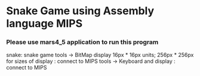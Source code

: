 # Snake Game using Assembly language MIPS 


### Please use mars4_5 application to run this program

snake:  snake game
  tools -> BitMap display 16px * 16px units; 256px * 256px for sizes of display : connect to MIPS
  tools -> Keyboard and display : connect to MIPS
